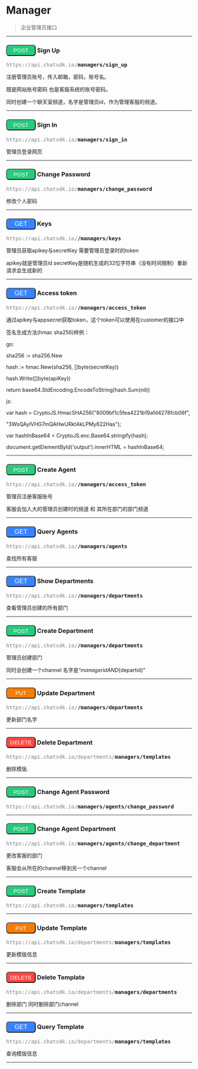 # Manager
>企业管理员接口

---

### <button style="background-color: rgb(38, 203, 124);width:80px;height:30px;border-radius:7px;font-size:15px;color:white" >POST</button> Sign Up

<pre><span style="color:grey">https://api.chatsdk.io/</span><b>managers/sign_up</b></pre>

注册管理员账号，传入邮箱，密码，账号名。 

既是网站账号密码 也是客服系统的账号密码。 

同时创建一个聊天室频道，名字是管理员id，作为管理客服的频道。

---

### <button style="background-color: rgb(38, 203, 124);width:80px;height:30px;border-radius:7px;font-size:15px;color:white" >POST</button> Sign In

<pre><span style="color:grey">https://api.chatsdk.io/</span><b>managers/sign_in</b></pre>

 管理员登录网页

---

### <button style="background-color: rgb(38, 203, 124);width:80px;height:30px;border-radius:7px;font-size:15px;color:white" >POST</button> Change Password

<pre><span style="color:grey">https://api.chatsdk.io/</span><b>managers/change_password</b></pre>

 修改个人密码

---

### <button style="background-color: rgb(56, 132, 255);width:80px;height:30px;border-radius:7px;font-size:17px;color:white" >GET</button> Keys

<pre><span style="color:grey">https://api.chatsdk.io/</span><b>/managers/keys</b></pre>

管理员获取apikey与secretKey 需要管理员登录时的token  

apikey就是管理员id  secretKey是随机生成的32位字符串（没有时间限制）重新请求会生成新的

---

### <button style="background-color: rgb(56, 132, 255);width:80px;height:30px;border-radius:7px;font-size:17px;color:white" >GET</button> Access token

<pre><span style="color:grey">https://api.chatsdk.io/</span><b>/managers/access_token</b></pre>

通过apikey与appsecret获取token，这个token可以使用在customer的接口中 

签名生成方法(hmac sha256)样例： 

go: 

sha256 := sha256.New  

hash := hmac.New(sha256, []byte(secretKey)) 

hash.Write([]byte(apiKey)) 

return base64.StdEncoding.EncodeToString(hash.Sum(nil))

js: 

var hash = CryptoJS.HmacSHA256("8009bf1c5fea4221b19afd4278fcb06f",

 "3WsQAyIVHG7mQAHwURktAkLPMy622Has"); 

var hashInBase64 = CryptoJS.enc.Base64.stringify(hash); 

document.getElementById('output').innerHTML = hashInBase64;

---

### <button style="background-color: rgb(38, 203, 124);width:80px;height:30px;border-radius:7px;font-size:15px;color:white" >POST</button> Create Agent

<pre><span style="color:grey">https://api.chatsdk.io/</span><b>/managers/access_token</b></pre>

管理员注册客服账号  

客服会加入大的管理员创建时的频道 和 其所在部门的部门频道

---

### <button style="background-color: rgb(56, 132, 255);width:80px;height:30px;border-radius:7px;font-size:17px;color:white" >GET</button> Query Agents

<pre><span style="color:grey">https://api.chatsdk.io/</span><b>/managers/agents</b></pre>

查找所有客服

---

### <button style="background-color: rgb(56, 132, 255);width:80px;height:30px;border-radius:7px;font-size:17px;color:white" >GET</button> Show Departments

<pre><span style="color:grey">https://api.chatsdk.io/</span><b>/managers/departments</b></pre>

 查看管理员创建的所有部门

---

### <button style="background-color: rgb(38, 203, 124);width:80px;height:30px;border-radius:7px;font-size:15px;color:white" >POST</button> Create Department

<pre><span style="color:grey">https://api.chatsdk.io/</span><b>/managers/departments</b></pre>

 管理员创建部门  

同时会创建一个channel 名字是“${managerid}AND${departid}”

---

### <button style="background-color: rgb(247, 125, 5);width:80px;height:30px;border-radius:7px;font-size:15px;color:white" >PUT</button> Update Department

<pre><span style="color:grey">https://api.chatsdk.io/</span><b>/managers/departments</b></pre>

 更新部门名字  

---

### <button style="background-color: rgb(255, 70, 66);width:80px;height:30px;border-radius:7px;font-size:15px;color:white" >DELETE</button> Delete Department

<pre><span style="color:grey">https://api.chatsdk.io/departments/</span><b>managers/templates</b></pre>

删除模版.     

---

### <button style="background-color: rgb(38, 203, 124);width:80px;height:30px;border-radius:7px;font-size:15px;color:white" >POST</button> Change Agent Password

<pre><span style="color:grey">https://api.chatsdk.io/</span><b>managers/agents/change_password</b></pre>

---

### <button style="background-color: rgb(38, 203, 124);width:80px;height:30px;border-radius:7px;font-size:15px;color:white" >POST</button> Change Agent Department

<pre><span style="color:grey">https://api.chatsdk.io/</span><b>managers/agents/change_department</b></pre>

 更改客服的部门  

客服会从所在的channel移到另一个channel

---

### <button style="background-color: rgb(38, 203, 124);width:80px;height:30px;border-radius:7px;font-size:15px;color:white" >POST</button> Create Template

<pre><span style="color:grey">https://api.chatsdk.io/</span><b>managers/templates</b></pre>

---

### <button style="background-color: rgb(247, 125, 5);width:80px;height:30px;border-radius:7px;font-size:15px;color:white" >PUT</button> Update Template
<pre><span style="color:grey">https://api.chatsdk.io/departments/</span><b>managers/templates</b></pre>

更新模版信息 

---

### <button style="background-color: rgb(255, 70, 66);width:80px;height:30px;border-radius:7px;font-size:15px;color:white" >DELETE</button> Delete Template
<pre><span style="color:grey">https://api.chatsdk.io/departments/</span><b>managers/departments</b></pre>

 删除部门 同时删除部门channel  

---

### <button style="background-color: rgb(56, 132, 255);width:80px;height:30px;border-radius:7px;font-size:17px;color:white" >GET</button> Query Template

<pre><span style="color:grey">https://api.chatsdk.io/departments/</span><b>managers/templates</b></pre>

查询模版信息  

---

### 
